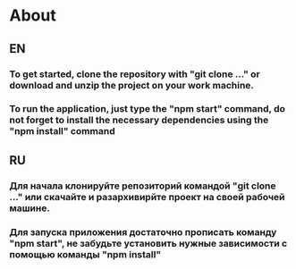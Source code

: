 # About

## EN

### To get started, clone the repository with "git clone ..." or download and unzip the project on your work machine.
### To run the application, just type the "npm start" command, do not forget to install the necessary dependencies using the "npm install" command

## RU

### Для начала клонируйте репозиторий командой "git clone ..." или скачайте и разархивирйте проект на своей рабочей машине.
### Для запуска приложения достаточно прописать команду "npm start", не забудьте установить нужные зависимости с помощью команды "npm install"
